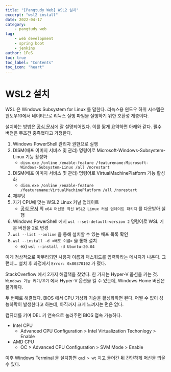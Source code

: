 ```yaml
---
title: "[Pangtudy Web] WSL2 설치"
excerpt: "wsl2 install"
date: 2022-04-17
category:
    - pangtudy web
tag:
    - web development
    - spring boot
    - jenkins
author: 1FeS
toc: true
toc_label: "Contents"
toc_icon: "heart"
---
```


# WSL2 설치

WSL 은 Windows Subsystem for Linux 를 말한다. 리눅스용 윈도우 하위 시스템은 윈도우10에서 네이티브로 리눅스 실행 파일을 실행하기 위한 호환성 계층이다.

설치하는 방법은 [공식 문서](https://docs.microsoft.com/ko-kr/windows/wsl/install)에 잘 설명되어있다. 이를 짧게 요약하면 아래와 같다. 필수 버전은 무조건 충족했다고 가정한다.

1. Windows PowerShell 관리자 권한으로 실행
2. DISM(배포 이미지 서비스 및 관리) 명령어로 Microsoft-Windows-Subsystem-Linux 기능 활성화
    - `dism.exe /online /enable-feature /featurename:Microsoft-Windows-Subsystem-Linux /all /norestart`
3. DISM(배포 이미지 서비스 및 관리) 명령어로 VirtualMachinePlatform 기능 활성화
    - `dism.exe /online /enable-feature /featurename:VirtualMachinePlatform /all /norestart`
4. 재부팅
5. 자기 CPU에 맞는 WSL2 Linux 커널 업데이트
    - [공식 문서](https://docs.microsoft.com/ko-kr/windows/wsl/install-manual#step-4---download-the-linux-kernel-update-package) 의 `x64 머신용 최신 WSL2 Linux 커널 업데이트 패키지` 를 다운받아 실행
6. Windows PowerShell 에서 `wsl --set-default-version 2` 명령어로 WSL 기본 버전을 2로 변경
7. `wsl --list --online` 을 통해 설치할 수 있는 배포 목록 확인
8. `wsl --install -d <배포 이름>` 을 통해 설치
    - ex) `wsl --install -d Ubuntu-20.04`

이게 정상적으로 마무리되면 사용자 이름과 패스워드를 입력하라는 메시지가 나온다. 그런데... 설치 후 과정에서 `Error: 0x80370102` 가 떴다.

StackOverflow 에서 2가지 해결책을 찾았다. 한 가지는 Hyper-V 옵션을 키는 것. `Windows 기능 켜기/끄기` 에서 Hyper-V 옵션을 킬 수 있는데, Windows Home 버전은 불가하다.

두 번째로 해결했다. BIOS 에서 CPU 가상화 기술을 활성화하면 된다. 어쩔 수 없이 성능하락이 발생한다고 하는데, 아직까지 크게 느껴지는 면은 없다.

컴퓨터를 키며 DEL 키 연속으로 눌러주면 BIOS 접속 가능하다.

- Intel CPU
    - Advanced CPU Configuration > Intel Virtualization Techonlogy > Enable
- AMD CPU
    - OC > Advanced CPU Configuration > SVM Mode > Enable

이후 Windows Terminal 을 설치함면 `cmd > wt` 치고 들어간 뒤 간단하게 머신을 띄울 수 있다.